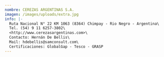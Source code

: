 ```yaml
---
nombre: CEREZAS ARGENTINAS S.A.
imagen: /images/uploads/extra.jpg
info: |-
  Ruta Nacional N° 22 KM 1063 (8364) Chimpay - Rio Negro - Argentina\
  Tel. (54) 9 11 6257-3802\
  <http://www.cerezasargentinas.com>\
  Contacto: Hernán De Bellis\
  Mail: hdebellis@samconsult.com\
  Certificaciones: GlobalGap - Tesco - GRASP
---
```

